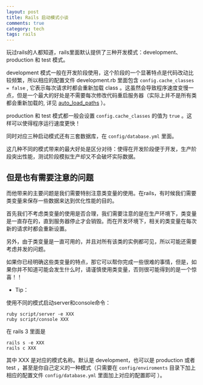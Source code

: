 ```yaml
---
layout: post
title: Rails 启动模式小谈
comments: true
category: tech
tags: rails
---
```


玩过rails的人都知道，rails里面默认提供了三种开发模式：development、production 和 test 模式。

development 模式一般在开发阶段使用，这个阶段的一个显著特点是代码改动比较频繁，所以相应的配置文件 development.rb 里面包含 `config.cache_classes = false` , 它表示每次请求时都会重新加载 class 。这虽然会导致程序速度变慢一点，但是一个最大的好处是不需要每次修改代码重启服务器（实际上并不是所有类都会重新加载的, 详见 [auto_load_paths](http://guides.rubyonrails.org/configuring.html#rails-general-configuration) ）。

<!--more-->

production 和 test 模式都一般会设置 `config.cache_classes` 的值为 `true` 。这样可以使得程序运行速度更快！

同时对应三种启动模式还有三套数据库，在 `config/database.yml` 里面。

这几种不同的模式带来的最大好处是区分对待：使得在开发阶段便于开发，生产阶段突出性能，测试阶段模拟生产却又不会破坏实际数据。

## 但是也有需要注意的问题 #

而他带来的主要问题是我们需要特别注意类变量的使用。在rails，有时候我们需要类变量来保存一些数据来达到优化性能的目的。

首先我们不考虑类变量的使用是否合理，我们需要注意的是在生产环境下，类变量是一直存在的，直到服务器停止才会销毁。而在开发环境下，相关的类变量在每次新的请求时都会重新设置。

另外，由于类变量是一直可用的，并且对所有该类的实例都可见，所以可能还需要考虑并发的问题。

如果你已经明确这些类变量的特点，那它可以帮你完成一些很难的事情，但是，如果你并不知道可能会发生什么时，请谨慎使用类变量，否则很可能得到的是一个惊喜！！

- Tip：

使用不同的模式启动server和console命令：

    ruby script/server -e XXX
    ruby script/console XXX

在 rails 3 里面是

    rails s -e XXX
    rails c XXX

其中 XXX 是对应的模式名称。默认是 development，也可以是 production 或者 test ，甚至是你自己定义的一种模式（只需要在 `config/enviroments` 目录下加上相应的配置文件 `config/database.yml` 里面加上对应的配置即可 ）。
